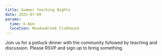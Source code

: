 ```yaml
---
title: Summer Teaching Nights
date: 2025-07-09
params:
  time: 6-8pm
  location: Meadowbrook Clubhouse
---
```


Join us for a potluck dinner with the community followed by teaching and discussion. Please RSVP and sign up to bring something.
